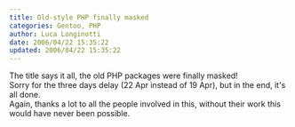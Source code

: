 ```yaml
---
title: Old-style PHP finally masked
categories: Gentoo, PHP
author: Luca Longinotti
date: 2006/04/22 15:35:22
updated: 2006/04/22 15:35:22
---
```

The title says it all, the old PHP packages were finally masked!  
Sorry for the three days delay (22 Apr instead of 19 Apr), but in the end, it's all done.  
Again, thanks a lot to all the people involved in this, without their work this would have never been possible.
